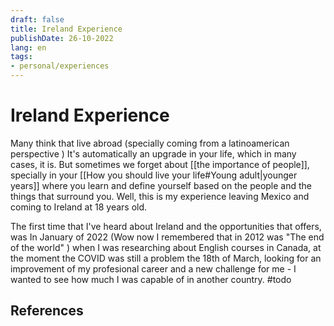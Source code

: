 ```yaml
---
draft: false
title: Ireland Experience
publishDate: 26-10-2022
lang: en
tags:
- personal/experiences
---
```


# Ireland Experience


Many think that live abroad (specially coming from a latinoamerican perspective ) It's automatically an upgrade in your life, which in many cases, it is. But sometimes we forget about [[the importance of people]], specially in your [[How you should live your life#Young adult|younger years]]  where you learn and define yourself based on the people and the things that surround you. Well, this is my experience leaving Mexico and coming to Ireland at 18 years old.


The first time that I've heard about Ireland and the opportunities that offers, was In January of 2022 (Wow now I remembered that in 2012 was "The end of the world" ) when I was researching about English courses in Canada, at the moment the COVID was still a problem 
the 18th of March, looking for an improvement of my profesional career and a new challenge for me - I wanted to see how much I was capable of in another country.  #todo


## References

